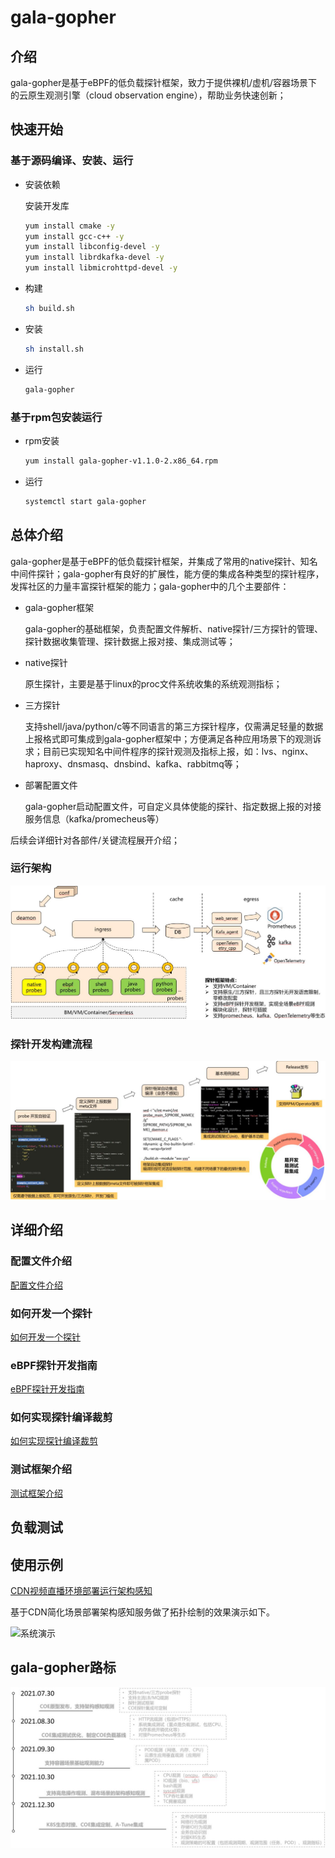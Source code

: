 # gala-gopher

## 介绍
gala-gopher是基于eBPF的低负载探针框架，致力于提供裸机/虚机/容器场景下的云原生观测引擎（cloud observation engine），帮助业务快速创新；

## 快速开始

### 基于源码编译、安装、运行

- 安装依赖

  安装开发库

  ```bash
  yum install cmake -y
  yum install gcc-c++ -y
  yum install libconfig-devel -y
  yum install librdkafka-devel -y
  yum install libmicrohttpd-devel -y
  ```

- 构建

  ```bash
  sh build.sh
  ```

- 安装

  ```bash
  sh install.sh
  ```

- 运行

  ```bash
  gala-gopher
  ```

### 基于rpm包安装运行

- rpm安装

  ```bash
  yum install gala-gopher-v1.1.0-2.x86_64.rpm
  ```

- 运行

  ```bash
  systemctl start gala-gopher
  ```

## 总体介绍

gala-gopher是基于eBPF的低负载探针框架，并集成了常用的native探针、知名中间件探针；gala-gopher有良好的扩展性，能方便的集成各种类型的探针程序，发挥社区的力量丰富探针框架的能力；gala-gopher中的几个主要部件：

- gala-gopher框架

  gala-gopher的基础框架，负责配置文件解析、native探针/三方探针的管理、探针数据收集管理、探针数据上报对接、集成测试等；

- native探针

  原生探针，主要是基于linux的proc文件系统收集的系统观测指标；

- 三方探针

  支持shell/java/python/c等不同语言的第三方探针程序，仅需满足轻量的数据上报格式即可集成到gala-gopher框架中；方便满足各种应用场景下的观测诉求；目前已实现知名中间件程序的探针观测及指标上报，如：lvs、nginx、haproxy、dnsmasq、dnsbind、kafka、rabbitmq等；

- 部署配置文件

  gala-gopher启动配置文件，可自定义具体使能的探针、指定数据上报的对接服务信息（kafka/promecheus等）

后续会详细针对各部件/关键流程展开介绍；

### 运行架构

![runtime_arch](doc/coe_runtime_arch.JPG)

### 探针开发构建流程

![devops](doc/devops.JPG)



## 详细介绍

### 配置文件介绍

[配置文件介绍](doc/conf_introduction.md)

### 如何开发一个探针

[如何开发一个探针](doc/how_to_add_probe.md)

### eBPF探针开发指南

[eBPF探针开发指南](src/probes/extends/ebpf.probe/README.md)

### 如何实现探针编译裁剪

[如何实现探针编译裁剪](doc/how_to_tail_probe.md)

### 测试框架介绍

[测试框架介绍](test/README.md)

## 负载测试

## 使用示例

[CDN视频直播环境部署运行架构感知](doc/example_CDN_trace.md)

基于CDN简化场景部署架构感知服务做了拓扑绘制的效果演示如下。

![系统演示](doc/pic/demo.gif)

## gala-gopher路标

![roadmap](doc/roadmap.JPG)




